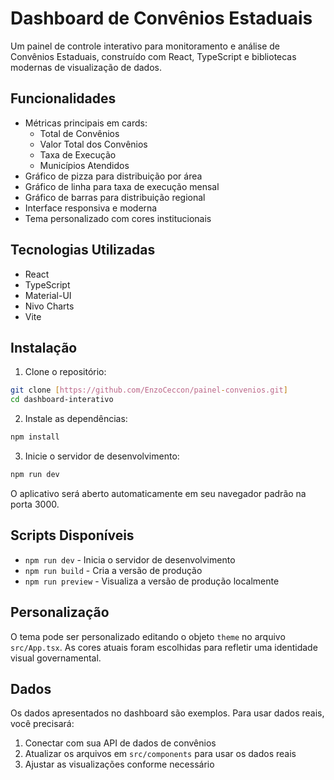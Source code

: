 # Dashboard de Convênios Estaduais

Um painel de controle interativo para monitoramento e análise de Convênios Estaduais, construído com React, TypeScript e bibliotecas modernas de visualização de dados.

## Funcionalidades

- Métricas principais em cards:
  - Total de Convênios
  - Valor Total dos Convênios
  - Taxa de Execução
  - Municípios Atendidos
- Gráfico de pizza para distribuição por área
- Gráfico de linha para taxa de execução mensal
- Gráfico de barras para distribuição regional
- Interface responsiva e moderna
- Tema personalizado com cores institucionais

## Tecnologias Utilizadas

- React
- TypeScript
- Material-UI
- Nivo Charts
- Vite

## Instalação

1. Clone o repositório:
```bash
git clone [https://github.com/EnzoCeccon/painel-convenios.git]
cd dashboard-interativo
```

2. Instale as dependências:
```bash
npm install
```

3. Inicie o servidor de desenvolvimento:
```bash
npm run dev
```

O aplicativo será aberto automaticamente em seu navegador padrão na porta 3000.

## Scripts Disponíveis

- `npm run dev` - Inicia o servidor de desenvolvimento
- `npm run build` - Cria a versão de produção
- `npm run preview` - Visualiza a versão de produção localmente

## Personalização

O tema pode ser personalizado editando o objeto `theme` no arquivo `src/App.tsx`. As cores atuais foram escolhidas para refletir uma identidade visual governamental.

## Dados

Os dados apresentados no dashboard são exemplos. Para usar dados reais, você precisará:

1. Conectar com sua API de dados de convênios
2. Atualizar os arquivos em `src/components` para usar os dados reais
3. Ajustar as visualizações conforme necessário

 